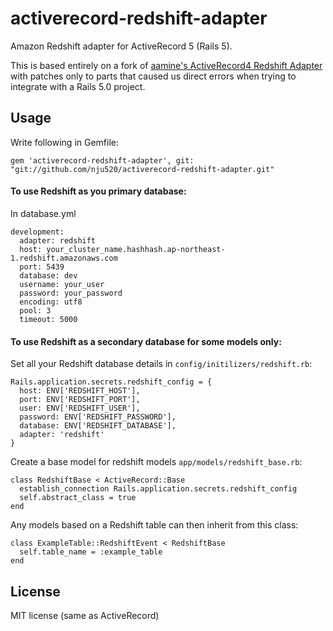 activerecord-redshift-adapter
==============================

Amazon Redshift adapter for ActiveRecord 5 (Rails 5).

This is based entirely on a fork of [aamine's ActiveRecord4 Redshift Adapter](https://github.com/aamine/activerecord4-redshift-adapter) with patches only to parts that caused us direct errors when trying to integrate with a Rails 5.0 project.

## Usage


Write following in Gemfile:
```
gem 'activerecord-redshift-adapter', git: "git://github.com/nju520/activerecord-redshift-adapter.git"

```

#### To use Redshift as you primary database:

In database.yml
```
development:
  adapter: redshift
  host: your_cluster_name.hashhash.ap-northeast-1.redshift.amazonaws.com
  port: 5439
  database: dev
  username: your_user
  password: your_password
  encoding: utf8
  pool: 3
  timeout: 5000
```

#### To use Redshift as a secondary database for some models only:

Set all your Redshift database details in `config/initilizers/redshift.rb`:
```
Rails.application.secrets.redshift_config = {
  host: ENV['REDSHIFT_HOST'],
  port: ENV['REDSHIFT_PORT'],
  user: ENV['REDSHIFT_USER'],
  password: ENV['REDSHIFT_PASSWORD'],
  database: ENV['REDSHIFT_DATABASE'],
  adapter: 'redshift'
}
```

Create a base model for redshift models `app/models/redshift_base.rb`:
```
class RedshiftBase < ActiveRecord::Base
  establish_connection Rails.application.secrets.redshift_config
  self.abstract_class = true
end
```

Any models based on a Redshift table can then inherit from this class:
```
class ExampleTable::RedshiftEvent < RedshiftBase
  self.table_name = :example_table
end
```

License
---------

MIT license (same as ActiveRecord)
